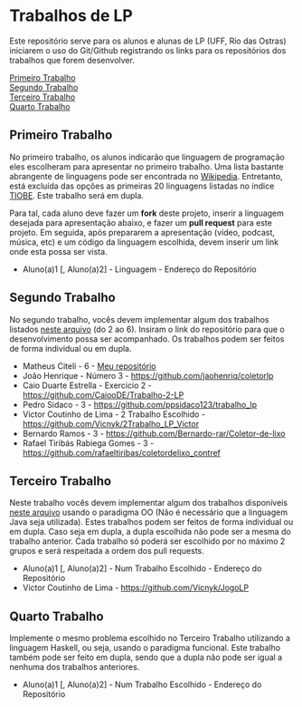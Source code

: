 # Trabalhos de LP

Este repositório serve para os alunos e alunas de LP (UFF, Rio das Ostras) iniciarem o uso do Git/Github registrando os links para os repositórios dos trabalhos que forem desenvolver.

[Primeiro Trabalho](#primeiro-trabalho)\
[Segundo Trabalho](#segundo-trabalho)\
[Terceiro Trabalho](#terceiro-trabalho)\
[Quarto Trabalho](#quarto-trabalho)

## Primeiro Trabalho

No primeiro trabalho, os alunos indicarão que linguagem de programação eles escolheram para apresentar no primeiro trabalho. Uma lista bastante abrangente de linguagens pode ser encontrada no [Wikipedia](https://en.wikipedia.org/wiki/List_of_programming_languages). Entretanto, está excluída das opções as primeiras 20 linguagens listadas no índice [TIOBE](https://www.tiobe.com/tiobe-index/). Este trabalho será em dupla.

Para tal, cada aluno deve fazer um **fork** deste projeto, inserir a linguagem desejada para apresentação abaixo, e fazer um **pull request** para este projeto. Em seguida, após prepararem a apresentação (vídeo, podcast, música, etc) e um código da linguagem escolhida, devem inserir um link onde esta possa ser vista.

- Aluno(a)1 [, Aluno(a)2] - Linguagem - Endereço do Repositório


## Segundo Trabalho

No segundo trabalho, vocês devem implementar algum dos trabalhos listados [neste arquivo](http://www2.ic.uff.br/~bazilio/cursos/lp/material/Trabalhos.pdf) (do 2 ao 6). Insiram o link do repositório para que o desenvolvimento possa ser acompanhado. Os trabalhos podem ser feitos de forma individual ou em dupla.

- Matheus Citeli - 6 - [Meu repositório](https://github.com/Citeli-py/Trabalho-de-LP)
- João Henrique - Número 3 - https://github.com/jaohenriq/coletorlp
- Caio Duarte Estrella - Exercicio 2 - https://github.com/CaiooDE/Trabalho-2-LP
- Pedro Sidaco - 3 - https://github.com/ppsidaco123/trabalho_lp
- Victor Coutinho de Lima - 2 Trabalho Escolhido - https://github.com/Vicnyk/2Trabalho_LP_Victor
- Bernardo Ramos - 3 - https://github.com/Bernardo-rar/Coletor-de-lixo
- Rafael Tiribás Rabiega Gomes - 3 - https://github.com/rafaeltiribas/coletordelixo_contref

## Terceiro Trabalho

Neste trabalho vocês devem implementar algum dos trabalhos disponíveis [neste arquivo](http://www2.ic.uff.br/~bazilio/cursos/lp/material/ListaExerciciosProgOO.pdf) usando o paradigma OO (Não é necessário que a linguagem Java seja utilizada). Estes trabalhos podem ser feitos de forma individual ou em dupla. Caso seja em dupla, a dupla escolhida não pode ser a mesma do trabalho anterior. Cada trabalho só poderá ser escolhido por no máximo 2 grupos e será respeitada a ordem dos pull requests.

- Aluno(a)1 [, Aluno(a)2] - Num Trabalho Escolhido - Endereço do Repositório
- Victor Coutinho de Lima - https://github.com/Vicnyk/JogoLP


## Quarto Trabalho

Implemente o mesmo problema escolhido no Terceiro Trabalho utilizando a linguagem Haskell, ou seja, usando o paradigma funcional. Este trabalho também pode ser feito em dupla, sendo que a dupla não pode ser igual a nenhuma dos trabalhos anteriores.

- Aluno(a)1 [, Aluno(a)2] - Num Trabalho Escolhido - Endereço do Repositório

